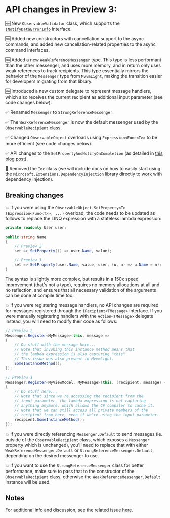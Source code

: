 # API changes in Preview 3:

🆕 New `ObservableValidator` class, which supports the [`INotifyDataErrorInfo`](https://docs.microsoft.com/dotnet/api/system.componentmodel.inotifydataerrorinfo) interface.

🆕 Added new constructors with cancellation support to the async commands, and added new cancellation-related properties to the async command interfaces.

🆕 Added a new `WeakReferenceMessenger` type. This type is less performant than the other messenger, and uses more memory, and in return only uses weak references to track recipients. This type essentially mirrors the behavior of the `Messenger` type from `MvvmLight`, making the transition easier for developers migrating from that library.

🆕 Introduced a new custom delegate to represent message handlers, which also receives the current recipient as additional input parameter (see code changes below).

✅ Renamed `Messenger` to `StrongReferenceMessenger`.

✅ The `WeakReferenceMessenger` is now the default messenger used by the `ObservableRecipient` class.

✅ Changed `ObservableObject` overloads using `Expression<Func<T>>` to be more efficient (see code changes below).

✅ API changes to the `SetPropertyAndNotifyOnCompletion` (as detailed in [this blog post]( https://devblogs.microsoft.com/pax-windows/mvvm-toolkit-preview-3-the-journey-of-an-api/)).

🚨 Removed the `Ioc` class (we will include docs on how to easily start using the `Microsoft.Extensions.DependencyInjection` library directly to work with dependency injection).

## Breaking changes

💥 If you were using the `ObservableObject.SetProperty<T>(Expression<Func<T>>, ...)` overload, the code needs to be updated as follows to replace the LINQ expression with a stateless lambda expression:

```cs
private readonly User user;

public string Name
{
    // Preview 2
    set => SetProperty(() => user.Name, value);

    // Preview 3
    set => SetProperty(user.Name, value, user, (u, n) => u.Name = n);
}
```

The syntax is slightly more complex, but results in a 150x speed improvement (that's not a typo), requires no memory allocations at all and no reflection, and ensures that all necessary validation of the arguments can be done at compile time too.

💥 If you were registering message handlers, no API changes are required for messages registered through the `IRecipient<TMessage>` interface. If you were manually registering handlers with the `Action<TMessage>` delegate instead, you will need to modify their code as follows:

```cs
// Preview 2
Messenger.Register<MyMessage>(this, message =>
{
    // Do stuff with the message here...
    // Note that invoking this instance method means that
    // the lambda expression is also capturing "this".
    // This issue was also present in MvvmLight.
    SomeInstanceMethod();
});

// Preview 3
Messenger.Register<MyViewModel, MyMessage>(this, (recipient, message) =>
{
    // Do stuff here...
    // Note that since we're accessing the recipient from the
    // input parameter, the lambda expression is not capturing
    // anything anymore, which allows the C# compiler to cache it.
    // Note that we can still access all private members of the
    // recipient from here, even if we're using the input parameter.
    recipient.SomeInstanceMethod();
});
```

💥 If you were directly referencing `Messenger.Default` to send messages (ie. outside of the `ObservableRecipient` class, which exposes a `Messenger` property which is unchanged), you'll need to replace that with either `WeakReferenceMessenger.Default` or `StrongReferenceMessenger.Default`, depending on the desired messenger to use.

💥 If you want to use the `StrongReferenceMessenger` class for better performance, make sure to pass that to the constructor of the `ObservableRecipient` class, otherwise the `WeakReferenceMessenger.Default` instance will be used.

## Notes

For additional info and discussion, see the related issue [here](https://github.com/windows-toolkit/WindowsCommunityToolkit/issues/3428).
